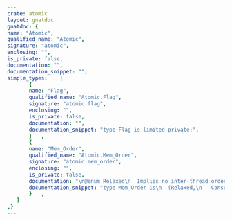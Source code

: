 ```yaml
---
crate: atomic
layout: gnatdoc
gnatdoc: {
name: "Atomic",
qualified_name: "Atomic",
signature: "atomic",
enclosing: "",
is_private: false,
documentation: "",
documentation_snippet: "",
simple_types:    [
       {
       name: "Flag",
       qualified_name: "Atomic.Flag",
       signature: "atomic.flag",
       enclosing: "",
       is_private: false,
       documentation: "",
       documentation_snippet: "type Flag is limited private;",
       }   ,
       {
       name: "Mem_Order",
       qualified_name: "Atomic.Mem_Order",
       signature: "atomic.mem_order",
       enclosing: "",
       is_private: false,
       documentation: "\n@enum Relaxed\n  Implies no inter-thread ordering constraints\n@enum Consume\n  This is currently implemented using the stronger __ATOMIC_ACQUIRE\n  memory order because of a deficiency in C++11's semantics for\n  memory_order_consume.\n@enum Acquire\n  Creates an inter-thread happens-before constraint from the release\n  (or stronger) semantic store to this acquire load. Can prevent\n  hoisting of code to before the operation.\n@enum Release\n  Creates an inter-thread happens-before constraint to acquire (or\n  stronger) semantic loads that read from this release store. Can\n  prevent sinking of code to after the operation.\n@enum Acq_Rel\n  Combines the effects of both Acquire and Release\n@enum Seq_Cst\n  Enforces total ordering with all other Seq_Cst operations",
       documentation_snippet: "type Mem_Order is\n  (Relaxed,\n   Consume,\n   Acquire,\n   Release,\n   Acq_Rel,\n   Seq_Cst);",
       }   ,
   ]
,}
---
```

